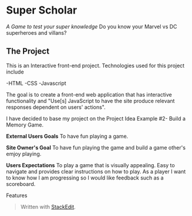 
# Super Scholar
*A Game to test your super knowledge*
Do you know your Marvel vs DC superheroes and villans?

## The Project

This is an Interactive front-end project.
Technologies used for this project include

-HTML
-CSS
-Javascript

The goal is to create a front-end web application that has interactive functionality and "Use[s] JavaScript to have the site produce relevant responses dependent on users' actions".

I have decided to base my project on the Project Idea Example #2-
Build a Memory Game.

**External Users Goals**
To have fun playing a game.

**Site Owner's Goal**
To have fun playing the game and build a game other's emjoy playing.

**Users Expectations**
To play a game that is visually appealing. Easy to navigate and provides clear instructions on how to play. As a player I want to know how I am progressing so I would like feedback such as a scoreboard.

Features 








> Written with [StackEdit](https://stackedit.io/).
<!--stackedit_data:
eyJoaXN0b3J5IjpbLTE4OTU2NDA1OTEsNzMwOTk4MTE2XX0=
-->